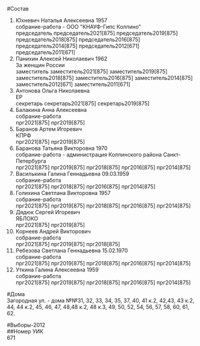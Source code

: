 #Состав  
1. Юхневич Наталья Алексеевна 1957  
    собрание-работа - ООО "КНАУФ-Гипс Колпино"  
    председатель председатель2021[875] председатель2019[875] председатель2018[875] председатель2016[875] председатель2014[875] председатель2012[671] председатель2011[671]  
2. Панихин Алексей Николаевич 1962  
    За женщин России  
    заместитель заместитель2021[875] заместитель2019[875] заместитель2018[875] заместитель2016[875] заместитель2014[875] заместитель2012[671] заместитель2011[671]  
3. Антонова Ольга Николаевна  
    ЕР  
    секретарь секретарь2021[875] секретарь2019[875]  
4. Балакина Анна Алексеевна  
    собрание-работа  
    прг2021[875] прг2019[875]  
5. Баранов Артем Игоревич  
    КПРФ  
    прг2021[875] прг2019[875]  
6. Баранова Татьяна Викторовна 1970  
    собрание-работа - администрация Колпинского района Санкт-Петербурга  
    прг2021[875] прг2019[875] прг2018[875] прг2016[875] прг2014[875]  
7. Василькина Галина Геннадьевна 09.03.1959  
    собрание-работа  
    прг2021[875] прг2018[875] прг2016[875] прг2014[875]  
8. Голихина Светлана Викторовна 1957  
    собрание-работа  
    прг2021[875] прг2019[875] прг2018[875] прг2016[875] прг2014[875]  
9. Дядюк Сергей Игоревич  
    ЯБЛОКО  
    прг2021[875] прг2019[875]  
10. Корнеев Андрей Викторович  
    собрание-работа  
    прг2021[875] прг2019[875] прг2018[875]  
11. Ребезова Светлана Геннадьевна 15.02.1970  
    собрание-работа  
    прг2021[875] прг2019[875] прг2018[875] прг2016[875] прг2014[875]  
12. Уткина Галина Алексеевна 1959  
    собрание-работа  
    прг2021[875] прг2019[875] прг2018[875] прг2016[875] прг2014[875]  
  
#Дома  
Загородная ул. - дома №№31, 32, 33, 34, 35, 37, 40, 41 к.2, 42,43, 43 к.2, 44, 44 к.2, 45, 46, 47, 48,48 к.2, 48 к.З, 49, 50, 52, 54, 56, 57, 58, 60, 61, 62.  
  
#Выборы-2012  
##Номер УИК  
671  
